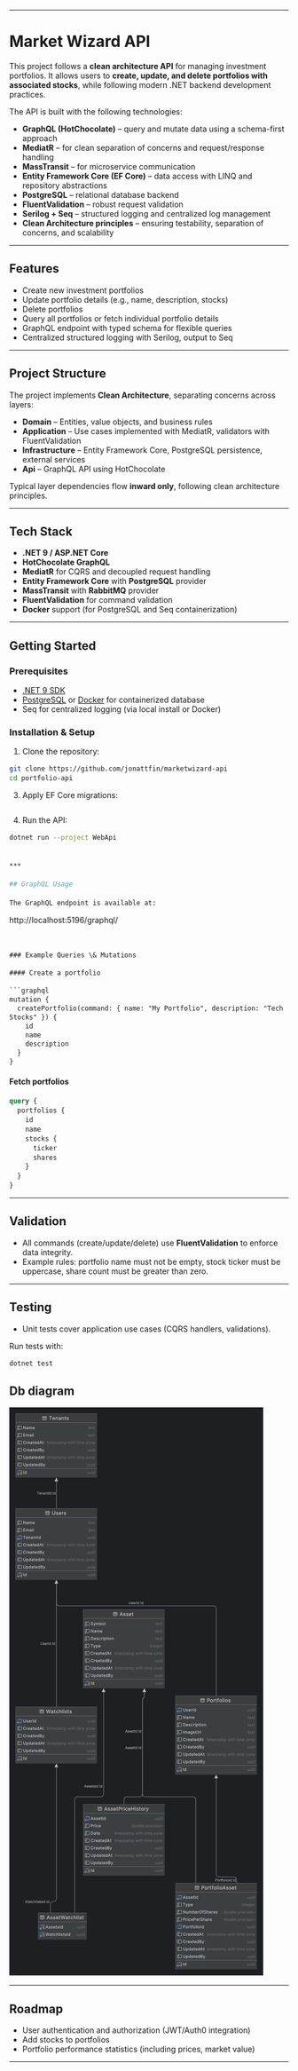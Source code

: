 
***

# Market Wizard API

This project follows a **clean architecture API** for managing investment portfolios. It allows users to **create, update, and delete portfolios with associated stocks**, while following modern .NET backend development practices.

The API is built with the following technologies:

- **GraphQL (HotChocolate)** – query and mutate data using a schema-first approach
- **MediatR** – for clean separation of concerns and request/response handling
- **MassTransit** – for microservice communication
- **Entity Framework Core (EF Core)** – data access with LINQ and repository abstractions
- **PostgreSQL** – relational database backend
- **FluentValidation** – robust request validation
- **Serilog + Seq** – structured logging and centralized log management
- **Clean Architecture principles** – ensuring testability, separation of concerns, and scalability

***

## Features

- Create new investment portfolios
- Update portfolio details (e.g., name, description, stocks)
- Delete portfolios
- Query all portfolios or fetch individual portfolio details
- GraphQL endpoint with typed schema for flexible queries
- Centralized structured logging with Serilog, output to Seq

***

## Project Structure

The project implements **Clean Architecture**, separating concerns across layers:

- **Domain** – Entities, value objects, and business rules
- **Application** – Use cases implemented with MediatR, validators with FluentValidation
- **Infrastructure** – Entity Framework Core, PostgreSQL persistence, external services
- **Api** – GraphQL API using HotChocolate

Typical layer dependencies flow **inward only**, following clean architecture principles.

***

## Tech Stack

- **.NET 9 / ASP.NET Core**
- **HotChocolate GraphQL**
- **MediatR** for CQRS and decoupled request handling
- **Entity Framework Core** with **PostgreSQL** provider
- **MassTransit** with **RabbitMQ** provider
- **FluentValidation** for command validation
- **Docker** support (for PostgreSQL and Seq containerization)
***

## Getting Started

### Prerequisites

- [.NET 9 SDK](https://dotnet.microsoft.com/download)
- [PostgreSQL](https://www.postgresql.org/download/) or [Docker](https://www.docker.com/) for containerized database
- Seq for centralized logging (via local install or Docker)

### Installation \& Setup

1. Clone the repository:

```bash
git clone https://github.com/jonattfin/marketwizard-api
cd portfolio-api
```

3. Apply EF Core migrations:

```bash
```

4. Run the API:

```bash
dotnet run --project WebApi


***

## GraphQL Usage

The GraphQL endpoint is available at:

```
http://localhost:5196/graphql/
```


### Example Queries \& Mutations

#### Create a portfolio

```graphql
mutation {
  createPortfolio(command: { name: "My Portfolio", description: "Tech Stocks" }) {
    id
    name
    description
  }
}
```


#### Fetch portfolios

```graphql
query {
  portfolios {
    id
    name
    stocks {
      ticker
      shares
    }
  }
}
```


***

## Validation

- All commands (create/update/delete) use **FluentValidation** to enforce data integrity.
- Example rules: portfolio name must not be empty, stock ticker must be uppercase, share count must be greater than zero.

***

## Testing

- Unit tests cover application use cases (CQRS handlers, validations).

Run tests with:

```bash
dotnet test
```
## Db diagram

![Alt text](./diagram.png "Db diagram")

***

## Roadmap

- User authentication and authorization (JWT/Auth0 integration)
- Add stocks to portfolios
- Portfolio performance statistics (including prices, market value)

***


